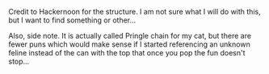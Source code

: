 Credit to Hackernoon for the structure. I am not sure what I will do with this, but I want to find something or other...

Also, side note. It is actually called Pringle chain for my cat, but there are fewer puns which would make sense if I started referencing an unknown feline instead of the can with the top that once you pop the fun doesn't stop...